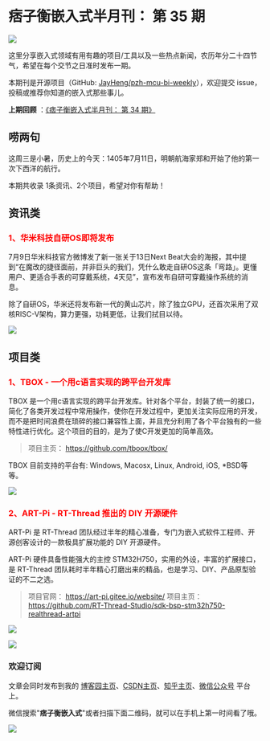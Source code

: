 # 痞子衡嵌入式半月刊： 第 35 期

![](http://henjay724.com/image/cnblogs/pzh_mcu_bi_weekly.PNG)

这里分享嵌入式领域有用有趣的项目/工具以及一些热点新闻，农历年分二十四节气，希望在每个交节之日准时发布一期。

本期刊是开源项目（GitHub: [JayHeng/pzh-mcu-bi-weekly](https://github.com/JayHeng/pzh-mcu-bi-weekly)），欢迎提交 issue，投稿或推荐你知道的嵌入式那些事儿。

**上期回顾** ：[《痞子衡嵌入式半月刊： 第 34 期》](https://www.cnblogs.com/henjay724/p/14935868.html)

## 唠两句

这周三是小暑，历史上的今天：1405年7月11日，明朝航海家郑和开始了他的第一次下西洋的航行。

本期共收录 1条资讯、2个项目，希望对你有帮助！

## 资讯类

### <font color="red">1、华米科技自研OS即将发布</font>

7月9日华米科技官方微博发了新一张关于13日Next Beat大会的海报，其中提到“在魔改的捷径面前，并非巨头的我们，凭什么敢走自研OS这条「弯路」。更懂用户、更适合手表的可穿戴系统，4天见”，宣布发布自研可穿戴操作系统的消息。

除了自研OS，华米还将发布新一代的黄山芯片，除了独立GPU，还首次采用了双核RISC-V架构，算力更强，功耗更低，让我们拭目以待。

![](http://henjay724.com/image/biweekly20210711/huami_7_13_next_beat.jpg)

## 项目类

### <font color="red">1、TBOX - 一个用c语言实现的跨平台开发库</font>

TBOX 是一个用c语言实现的跨平台开发库。针对各个平台，封装了统一的接口，简化了各类开发过程中常用操作，使你在开发过程中，更加关注实际应用的开发，而不是把时间浪费在琐碎的接口兼容性上面，并且充分利用了各个平台独有的一些特性进行优化。这个项目的目的，是为了使C开发更加的简单高效。

> 项目主页： https://github.com/tboox/tbox/

TBOX 目前支持的平台有: Windows, Macosx, Linux, Android, iOS, *BSD等等。

![](http://henjay724.com/image/biweekly20210711/tbox-xscode.png)

### <font color="red">2、ART-Pi - RT-Thread 推出的 DIY 开源硬件</font>

ART-Pi 是 RT-Thread 团队经过半年的精心准备，专门为嵌入式软件工程师、开源创客设计的一款极具扩展功能的 DIY 开源硬件。

ART-Pi 硬件具备性能强大的主控 STM32H750，实用的外设，丰富的扩展接口，是 RT-Thread 团队耗时半年精心打磨出来的精品，也是学习、DIY、产品原型验证的不二之选。

> 项目官网： https://art-pi.gitee.io/website/
> 项目主页： https://github.com/RT-Thread-Studio/sdk-bsp-stm32h750-realthread-artpi

![](http://henjay724.com/image/biweekly20210711/ART-Pi_HW_board.PNG)

![](http://henjay724.com/image/biweekly20210711/ART-Pi_BlockDiagram.PNG)

### 欢迎订阅

文章会同时发布到我的 [博客园主页](https://www.cnblogs.com/henjay724/)、[CSDN主页](https://blog.csdn.net/henjay724)、[知乎主页](https://www.zhihu.com/people/henjay724)、[微信公众号](http://weixin.sogou.com/weixin?type=1&query=痞子衡嵌入式) 平台上。

微信搜索"__痞子衡嵌入式__"或者扫描下面二维码，就可以在手机上第一时间看了哦。

![](http://henjay724.com/image/github/pzhMcu_qrcode_258x258.jpg)


